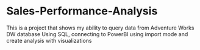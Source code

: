  # Sales-Performance-Analysis
This is a project that shows my ability to query data from Adventure Works DW database Using SQL, connecting to PowerBI using import mode and create analysis with visualizations

